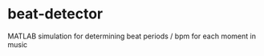 beat-detector
=============

MATLAB simulation for determining beat periods / bpm for each moment in music